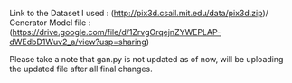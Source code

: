 Link to the Dataset I used : (http://pix3d.csail.mit.edu/data/pix3d.zip)/
Generator Model file : (https://drive.google.com/file/d/1ZrvgOrqejnZYWEPLAP-dWEdbD1Wuv2_a/view?usp=sharing)

Please take a note that gan.py is not updated as of now, will be uploading the updated file after all final changes.
